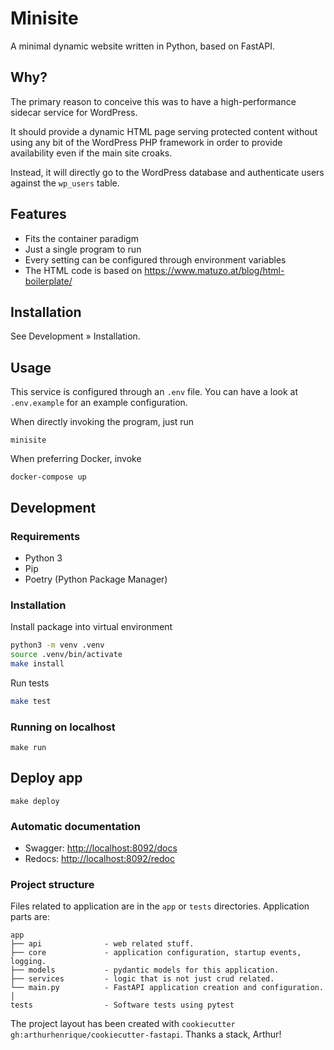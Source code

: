 # Minisite

A minimal dynamic website written in Python, based on FastAPI. 

## Why?

The primary reason to conceive this was to have a high-performance sidecar
service for WordPress.

It should provide a dynamic HTML page serving protected content without using
any bit of the WordPress PHP framework in order to provide availability even
if the main site croaks.

Instead, it will directly go to the WordPress database and authenticate users
against the ``wp_users`` table.

## Features

- Fits the container paradigm
- Just a single program to run
- Every setting can be configured through environment variables
- The HTML code is based on https://www.matuzo.at/blog/html-boilerplate/


## Installation

See Development » Installation.

## Usage

This service is configured through an ``.env`` file. You can have a look at
``.env.example`` for an example configuration.

When directly invoking the program, just run
```shell
minisite
```

When preferring Docker, invoke
```shell
docker-compose up
```


## Development

### Requirements

- Python 3
- Pip
- Poetry (Python Package Manager)


### Installation

Install package into virtual environment
```sh
python3 -m venv .venv
source .venv/bin/activate
make install
```

Run tests
```sh
make test
```

### Running on localhost

`make run`

## Deploy app

`make deploy`


### Automatic documentation

- Swagger: <http://localhost:8092/docs>
- Redocs: <http://localhost:8092/redoc>

### Project structure

Files related to application are in the `app` or `tests` directories.
Application parts are:

    app
    ├── api              - web related stuff.
    ├── core             - application configuration, startup events, logging.
    ├── models           - pydantic models for this application.
    ├── services         - logic that is not just crud related.
    └── main.py          - FastAPI application creation and configuration.
    │
    tests                - Software tests using pytest

The project layout has been created with ``cookiecutter gh:arthurhenrique/cookiecutter-fastapi``.
Thanks a stack, Arthur!
